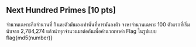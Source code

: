 ## Next Hundred Primes [10 pts]

จำนวนเฉพาะคือจำนวนที่ 1 และตัวมันเองเท่านั้นที่หารมันลงตัว จงหาจำนวนเฉพาะ 100 ตัวแรกที่เริ่มนับจาก 2,784,274 แล้วนำทุกจำนวนมาต่อกันเพื่อคำนวณหาค่า Flag ในรูปแบบ flag{md5(number)}
